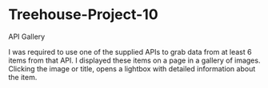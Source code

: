 # Treehouse-Project-10
API Gallery

I was required to use one of the supplied APIs to grab data from at least 6 items from that API. 
I displayed these items on a page in a gallery of images. 
Clicking the image or title, opens a lightbox with detailed information about the item.
